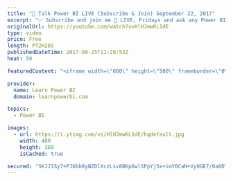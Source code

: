 ```yaml
---
title: "🔴 Talk Power BI LIVE (Subscribe & Join) September 22, 2017"
excerpt: "✅ Subscribe and join me 🔴 LIVE, Fridays and ask any Power BI question you have on your mind. 💡Pre-Submit your question in the chat box  Hello, I am Avi Singh, Microsoft MVP and Power BI expert. I just love talking about Power BI. So much so that I have dedicated an hour to talk with YOU about Power"
originalUrl: https://youtube.com/watch?v=HlHJmwKL1dE
type: video
price: Free
length: PT2H28S
publishedDateTime: 2017-08-25T11:28:52Z
heat: 50

featuredContent: "<iframe width=\"800\" height=\"500\" frameborder=\"0\" src=\"https://www.youtube.com/embed/HlHJmwKL1dE\" allow=\"accelerometer; autoplay; encrypted-media; gyroscope; picture-in-picture\" allowfullscreen></iframe>"

provider:
  name: Learn Power BI
  domain: learnpowerbi.com

topics:
  - Power BI

images:
  - url: https://i.ytimg.com/vi/HlHJmwKL1dE/hqdefault.jpg
    width: 480
    height: 360
    isCached: true

secured: "SKJJ1Sy7+PJKbb8yNZDlXczLsv8BKp6wlSPpYj5x+imY0CaN+Vy0GE7/0a0DTufHclgCI785HyDeh2hVTlO0L+WgFJqeoEDLBgLaEWHQg5+eBrDA/6ygrjOq182EHFTxZGK0zYOJnmBrZi1Tfyw/uKMNFCC7hNBR5HSWm3oTAdlADjFKtQN0vDFNXIjWjr47YTAktVgh/fiyFBEE9fWPLGIaN0vaa4lRlUMbqqxoNIobMCAb0vd1rRZPp1QebzG/yCRz0BReAKgoN9+uDFmSlVZVee2M7qlx7RUUafcP5mACgH53YW5tPDfoL8kCTHBD5gmAbYcc+JyHnFgw9M+CfwmJi8s6WMmTtwPqb35YCejFc660tjJ9Hg00qcBtm9mnaRBM7VLxvXHHl25V3oOULLyi5VzWuxAoAR0ptj7e4GY=;RwAVj1RgBFCpPIxCMlfQkA=="
---
```


